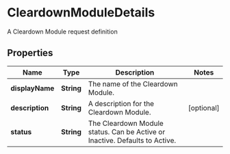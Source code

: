 

# CleardownModuleDetails

A Cleardown Module request definition

## Properties

Name | Type | Description | Notes
------------ | ------------- | ------------- | -------------
**displayName** | **String** | The name of the Cleardown Module. | 
**description** | **String** | A description for the Cleardown Module. |  [optional]
**status** | **String** | The Cleardown Module status. Can be Active or Inactive. Defaults to Active. | 



